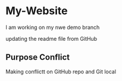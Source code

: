 # My-Website
I am working on my nwe demo branch

updating the readme file from GitHub 
## Purpose Conflict
Making conflictt on GitHub repo and Git local 
